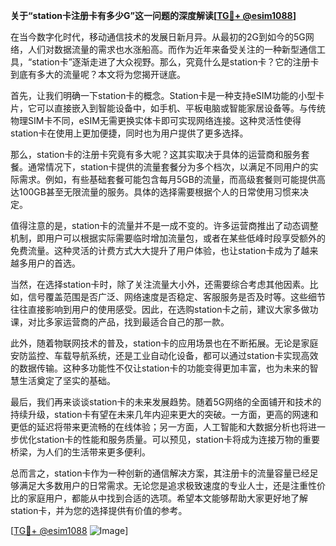 **关于“station卡注册卡有多少G”这一问题的深度解读[[TG💪+ @esim1088](https://t.me/s/esim1088)]**

在当今数字化时代，移动通信技术的发展日新月异。从最初的2G到如今的5G网络，人们对数据流量的需求也水涨船高。而作为近年来备受关注的一种新型通信工具，“station卡”逐渐走进了大众视野。那么，究竟什么是station卡？它的注册卡到底有多大的流量呢？本文将为您揭开谜底。

首先，让我们明确一下station卡的概念。Station卡是一种支持eSIM功能的小型卡片，它可以直接嵌入到智能设备中，如手机、平板电脑或智能家居设备等。与传统物理SIM卡不同，eSIM无需更换实体卡即可实现网络连接。这种灵活性使得station卡在使用上更加便捷，同时也为用户提供了更多选择。

那么，station卡的注册卡究竟有多大呢？这其实取决于具体的运营商和服务套餐。通常情况下，station卡提供的流量套餐分为多个档次，以满足不同用户的实际需求。例如，有些基础套餐可能包含每月5GB的流量，而高级套餐则可能提供高达100GB甚至无限流量的服务。具体的选择需要根据个人的日常使用习惯来决定。

值得注意的是，station卡的流量并不是一成不变的。许多运营商推出了动态调整机制，即用户可以根据实际需要临时增加流量包，或者在某些低峰时段享受额外的免费流量。这种灵活的计费方式大大提升了用户体验，也让station卡成为了越来越多用户的首选。

当然，在选择station卡时，除了关注流量大小外，还需要综合考虑其他因素。比如，信号覆盖范围是否广泛、网络速度是否稳定、客服服务是否及时等。这些细节往往直接影响到用户的使用感受。因此，在选购station卡之前，建议大家多做功课，对比多家运营商的产品，找到最适合自己的那一款。

此外，随着物联网技术的普及，station卡的应用场景也在不断拓展。无论是家庭安防监控、车载导航系统，还是工业自动化设备，都可以通过station卡实现高效的数据传输。这种多功能性不仅让station卡的功能变得更加丰富，也为未来的智慧生活奠定了坚实的基础。

最后，我们再来谈谈station卡的未来发展趋势。随着5G网络的全面铺开和技术的持续升级，station卡有望在未来几年内迎来更大的突破。一方面，更高的网速和更低的延迟将带来更流畅的在线体验；另一方面，人工智能和大数据分析也将进一步优化station卡的性能和服务质量。可以预见，station卡将成为连接万物的重要桥梁，为人们的生活带来更多便利。

总而言之，station卡作为一种创新的通信解决方案，其注册卡的流量容量已经足够满足大多数用户的日常需求。无论您是追求极致速度的专业人士，还是注重性价比的家庭用户，都能从中找到合适的选项。希望本文能够帮助大家更好地了解station卡，并为您的选择提供有价值的参考。

[[TG💪+ @esim1088](https://t.me/s/esim1088) ![Image](https://i.postimg.cc/4NQfJmqS/Snipaste-2025-05-13-00-14-12.png)]